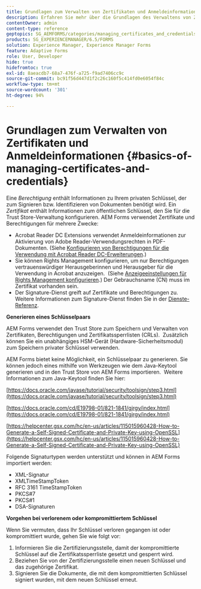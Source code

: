 ```yaml
---
title: Grundlagen zum Verwalten von Zertifikaten und Anmeldeinformationen
description: Erfahren Sie mehr über die Grundlagen des Verwaltens von Zertifikaten und Berechtigungen.
contentOwner: admin
content-type: reference
geptopics: SG_AEMFORMS/categories/managing_certificates_and_credentials
products: SG_EXPERIENCEMANAGER/6.5/FORMS
solution: Experience Manager, Experience Manager Forms
feature: Adaptive Forms
role: User, Developer
hide: true
hidefromtoc: true
exl-id: 8aeacdb7-68a7-476f-a725-f9ad7406cc9c
source-git-commit: bc91f56d447d1f2c26c160f5c414fd0e6054f84c
workflow-type: tm+mt
source-wordcount: '301'
ht-degree: 94%

---
```


# Grundlagen zum Verwalten von Zertifikaten und Anmeldeinformationen {#basics-of-managing-certificates-and-credentials}

Eine *Berechtigung* enthält Informationen zu Ihrem privaten Schlüssel, der zum Signieren bzw. Identifizieren von Dokumenten benötigt wird. Ein *Zertifikat* enthält Informationen zum öffentlichen Schlüssel, den Sie für die Trust Store-Verwaltung konfigurieren. AEM Forms verwendet Zertifikate und Berechtigungen für mehrere Zwecke:

* Acrobat Reader DC Extensions verwendet Anmeldeinformationen zur Aktivierung von Adobe Reader-Verwendungsrechten in PDF-Dokumenten. (Siehe [Konfigurieren von Berechtigungen für die Verwendung mit Acrobat Reader DC-Erweiterungen](/help/forms/using/admin-help/configuring-credentials-acrobat-reader-dc.md#configuring-credentials-for-use-with-acrobat-reader-dc-extensions).)
* Sie können Rights Management konfigurieren, um nur Berechtigungen vertrauenswürdiger Herausgeberinnen und Herausgeber für die Verwendung in Acrobat anzuzeigen.  (Siehe [Anzeigeeinstellungen für Rights Management konfigurieren](/help/forms/using/admin-help/configuring-client-server-options.md#configure-document-security-display-settings).) Der Gebrauchsname (CN) muss im Zertifikat vorhanden sein.
* Der Signature-Dienst greift auf Zertifikate und Berechtigungen zu.  Weitere Informationen zum Signature-Dienst finden Sie in der [Dienste-Referenz](https://www.adobe.com/go/learn_aemforms_services_65_de).

**Generieren eines Schlüsselpaars**

AEM Forms verwendet den Trust Store zum Speichern und Verwalten von Zertifikaten, Berechtigungen und Zertifikatssperrlisten (CRLs).  Zusätzlich können Sie ein unabhängiges HSM-Gerät (Hardware-Sicherheitsmodul) zum Speichern privater Schlüssel verwenden.

AEM Forms bietet keine Möglichkeit, ein Schlüsselpaar zu generieren. Sie können jedoch eines mithilfe von Werkzeugen wie dem Java-Keytool generieren und in den Trust Store von AEM Forms importieren.  Weitere Informationen zum Java-Keytool finden Sie hier:

[https://docs.oracle.com/javase/tutorial/security/toolsign/step3.html](https://docs.oracle.com/javase/tutorial/security/toolsign/step3.html)

[https://docs.oracle.com/cd/E19798-01/821-1841/gjrgy/index.html](https://docs.oracle.com/cd/E19798-01/821-1841/gjrgy/index.html)

[https://helpcenter.gsx.com/hc/en-us/articles/115015960428-How-to-Generate-a-Self-Signed-Certificate-and-Private-Key-using-OpenSSL](https://helpcenter.gsx.com/hc/en-us/articles/115015960428-How-to-Generate-a-Self-Signed-Certificate-and-Private-Key-using-OpenSSL)

Folgende Signaturtypen werden unterstützt und können in AEM Forms importiert werden:

* XML-Signatur
* XMLTimeStampToken
* RFC 3161 TimeStampToken
* PKCS#7
* PKCS#1
* DSA-Signaturen

**Vorgehen bei verlorenem oder kompromittiertem Schlüssel**

Wenn Sie vermuten, dass Ihr Schlüssel verloren gegangen ist oder kompromittiert wurde, gehen Sie wie folgt vor:

1. Informieren Sie die Zertifizierungsstelle, damit der kompromittierte Schlüssel auf die Zertifikatssperrliste gesetzt und gesperrt wird.
1. Beziehen Sie von der Zertifizierungsstelle einen neuen Schlüssel und das zugehörige Zertifikat.
1. Signieren Sie die Dokumente, die mit dem kompromittierten Schlüssel signiert wurden, mit dem neuen Schlüssel erneut.
